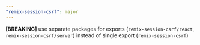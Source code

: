 ```yaml
---
"remix-session-csrf": major
---
```


**[BREAKING]** use separate packages for exports (`remix-session-csrf/react`, `remix-session-csrf/server`) instead of single export (`remix-session-csrf`)
